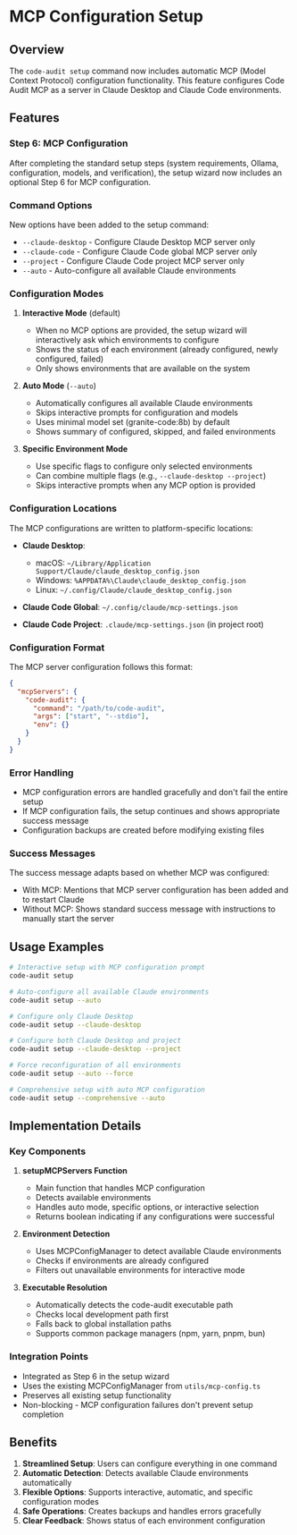 # MCP Configuration Setup

## Overview

The `code-audit setup` command now includes automatic MCP (Model Context Protocol) configuration functionality. This feature configures Code Audit MCP as a server in Claude Desktop and Claude Code environments.

## Features

### Step 6: MCP Configuration

After completing the standard setup steps (system requirements, Ollama, configuration, models, and verification), the setup wizard now includes an optional Step 6 for MCP configuration.

### Command Options

New options have been added to the setup command:

- `--claude-desktop` - Configure Claude Desktop MCP server only
- `--claude-code` - Configure Claude Code global MCP server only
- `--project` - Configure Claude Code project MCP server only
- `--auto` - Auto-configure all available Claude environments

### Configuration Modes

1. **Interactive Mode** (default)
   - When no MCP options are provided, the setup wizard will interactively ask which environments to configure
   - Shows the status of each environment (already configured, newly configured, failed)
   - Only shows environments that are available on the system

2. **Auto Mode** (`--auto`)
   - Automatically configures all available Claude environments
   - Skips interactive prompts for configuration and models
   - Uses minimal model set (granite-code:8b) by default
   - Shows summary of configured, skipped, and failed environments

3. **Specific Environment Mode**
   - Use specific flags to configure only selected environments
   - Can combine multiple flags (e.g., `--claude-desktop --project`)
   - Skips interactive prompts when any MCP option is provided

### Configuration Locations

The MCP configurations are written to platform-specific locations:

- **Claude Desktop**:
  - macOS: `~/Library/Application Support/Claude/claude_desktop_config.json`
  - Windows: `%APPDATA%\Claude\claude_desktop_config.json`
  - Linux: `~/.config/Claude/claude_desktop_config.json`

- **Claude Code Global**: `~/.config/claude/mcp-settings.json`

- **Claude Code Project**: `.claude/mcp-settings.json` (in project root)

### Configuration Format

The MCP server configuration follows this format:

```json
{
  "mcpServers": {
    "code-audit": {
      "command": "/path/to/code-audit",
      "args": ["start", "--stdio"],
      "env": {}
    }
  }
}
```

### Error Handling

- MCP configuration errors are handled gracefully and don't fail the entire setup
- If MCP configuration fails, the setup continues and shows appropriate success message
- Configuration backups are created before modifying existing files

### Success Messages

The success message adapts based on whether MCP was configured:

- With MCP: Mentions that MCP server configuration has been added and to restart Claude
- Without MCP: Shows standard success message with instructions to manually start the server

## Usage Examples

```bash
# Interactive setup with MCP configuration prompt
code-audit setup

# Auto-configure all available Claude environments
code-audit setup --auto

# Configure only Claude Desktop
code-audit setup --claude-desktop

# Configure both Claude Desktop and project
code-audit setup --claude-desktop --project

# Force reconfiguration of all environments
code-audit setup --auto --force

# Comprehensive setup with auto MCP configuration
code-audit setup --comprehensive --auto
```

## Implementation Details

### Key Components

1. **setupMCPServers Function**
   - Main function that handles MCP configuration
   - Detects available environments
   - Handles auto mode, specific options, or interactive selection
   - Returns boolean indicating if any configurations were successful

2. **Environment Detection**
   - Uses MCPConfigManager to detect available Claude environments
   - Checks if environments are already configured
   - Filters out unavailable environments for interactive mode

3. **Executable Resolution**
   - Automatically detects the code-audit executable path
   - Checks local development path first
   - Falls back to global installation paths
   - Supports common package managers (npm, yarn, pnpm, bun)

### Integration Points

- Integrated as Step 6 in the setup wizard
- Uses the existing MCPConfigManager from `utils/mcp-config.ts`
- Preserves all existing setup functionality
- Non-blocking - MCP configuration failures don't prevent setup completion

## Benefits

1. **Streamlined Setup**: Users can configure everything in one command
2. **Automatic Detection**: Detects available Claude environments automatically
3. **Flexible Options**: Supports interactive, automatic, and specific configuration modes
4. **Safe Operations**: Creates backups and handles errors gracefully
5. **Clear Feedback**: Shows status of each environment configuration

